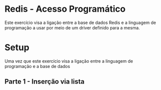 # Redis - Acesso Programático

Este exercício visa a ligação entre a base de dados Redis e a linguagem de programação a usar por meio de um driver definido para a mesma.

# Setup
Uma vez que este exercício visa a ligação entre a linguagem de programação e a base de dados

## Parte 1 - Inserção via lista
